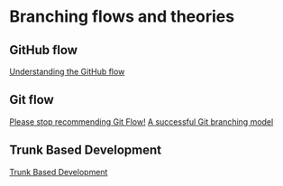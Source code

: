 # Branching flows and theories

## GitHub flow
[Understanding the GitHub flow](https://guides.github.com/introduction/flow/)
## Git flow
[Please stop recommending Git Flow!](https://georgestocker.com/2020/03/04/please-stop-recommending-git-flow/)
[A successful Git branching model](https://nvie.com/posts/a-successful-git-branching-model/)
## Trunk Based Development
[Trunk Based Development](https://trunkbaseddevelopment.com/)
